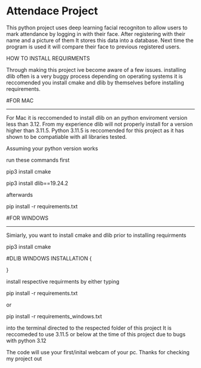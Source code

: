 # Attendace Project
 This python project uses deep learning facial recogniton to allow users to mark attendance by logging in with their face. After registering with their name and a picture of them It stores this data into a database. 
Next time the program is used it will compare their face to previous registered users.

HOW TO INSTALL REQUIRMENTS

Through making this project ive become aware of a few issues. installing dlib often is a very buggy process depending on operating systems it is reccomended you install cmake and dlib by themselves before installing requirements. 


#FOR MAC 
______________________________________
For Mac it is reccomended to install dlib on an python enviroment version less than 3.12. From my experience dlib will not properly install for a version higher than 3.11.5. Python 3.11.5 is reccomended for this project as it has shown to be compatiable with all libraries tested. 

Assuming your python version works 

run these commands first

pip3 install cmake

pip3 install dlib==19.24.2

afterwards 

pip install -r requirements.txt





#FOR WINDOWS 
_______________________________________
Simiarly, you want to install cmake and dlib prior to installing requirments

pip3 install cmake

#DLIB WINDOWS INSTALLATION
{


}





install respective requirments by either typing

pip install -r requirements.txt

or

pip install -r requirements_windows.txt

into the terminal directed to the respected folder of this project
It is reccomeded to use 3.11.5 or below at the time of this project due to bugs with python 3.12

The code will use your first/inital webcam of your pc. Thanks for checking my project out
